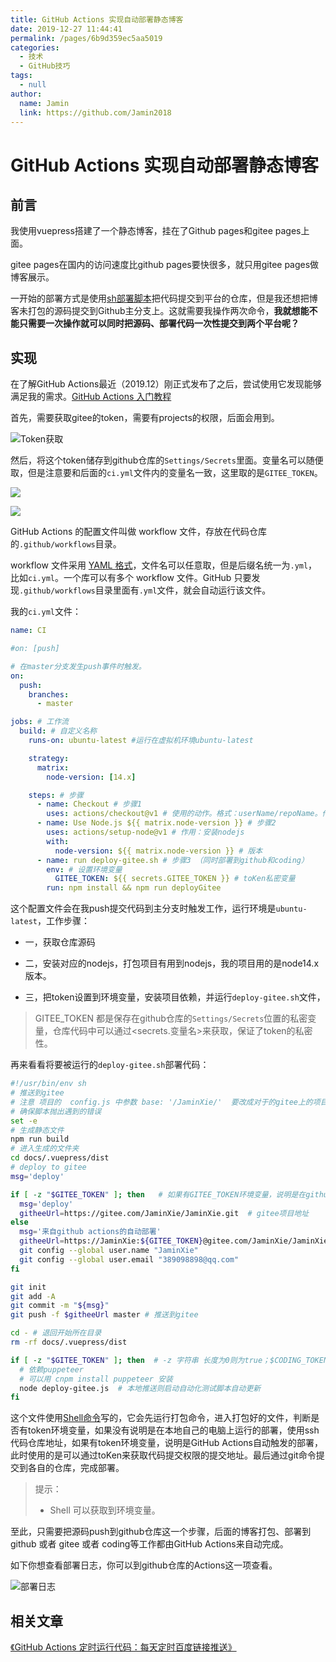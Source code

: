 ```yaml
---
title: GitHub Actions 实现自动部署静态博客
date: 2019-12-27 11:44:41
permalink: /pages/6b9d359ec5aa5019
categories: 
  - 技术
  - GitHub技巧
tags: 
  - null
author: 
  name: Jamin
  link: https://github.com/Jamin2018
---
```

#  GitHub Actions 实现自动部署静态博客

## 前言

我使用vuepress搭建了一个静态博客，挂在了Github pages和gitee pages上面。

gitee pages在国内的访问速度比github pages要快很多，就只用gitee pages做博客展示。

<!-- more -->

一开始的部署方式是使用[sh部署脚本](https://github.com/Jamin2018/vuepree_blog/blob/master/deploy.sh)把代码提交到平台的仓库，但是我还想把博客未打包的源码提交到Github主分支上。这就需要我操作两次命令，**我就想能不能只需要一次操作就可以同时把源码、部署代码一次性提交到两个平台呢？**



## 实现

在了解GitHub Actions最近（2019.12）刚正式发布了之后，尝试使用它发现能够满足我的需求。[GitHub Actions 入门教程](http://www.ruanyifeng.com/blog/2019/09/getting-started-with-github-actions.html?20191227113947#comment-last)



首先，需要获取gitee的token，需要有projects的权限，后面会用到。

![Token获取](https://cdn.jsdelivr.net/gh/Jamin2018/static_file/img/WX20200928-010412@2x.png 'token获取')

然后，将这个token储存到github仓库的`Settings/Secrets`里面。变量名可以随便取，但是注意要和后面的`ci.yml`文件内的变量名一致，这里取的是`GITEE_TOKEN`。

![](https://cdn.jsdelivr.net/gh/Jamin2018/static_file/img/WX20200928-002600@2x.png)

![](https://cdn.jsdelivr.net/gh/Jamin2018/static_file/img/WX20200928-002750@2x.png)

GitHub Actions 的配置文件叫做 workflow 文件，存放在代码仓库的`.github/workflows`目录。

workflow 文件采用 [YAML 格式](https://xugaoyi.com/pages/4e8444e2d534d14f/)，文件名可以任意取，但是后缀名统一为`.yml`，比如`ci.yml`。一个库可以有多个 workflow 文件。GitHub 只要发现`.github/workflows`目录里面有`.yml`文件，就会自动运行该文件。    

我的`ci.yml`文件：    

```yaml
name: CI

#on: [push]

# 在master分支发生push事件时触发。
on: 
  push:
    branches:
      - master

jobs: # 工作流
  build: # 自定义名称
    runs-on: ubuntu-latest #运行在虚拟机环境ubuntu-latest

    strategy:
      matrix:
        node-version: [14.x]

    steps: # 步骤
      - name: Checkout # 步骤1
        uses: actions/checkout@v1 # 使用的动作。格式：userName/repoName。作用：检出仓库，获取源码。 官方actions库：https://github.com/actions
      - name: Use Node.js ${{ matrix.node-version }} # 步骤2
        uses: actions/setup-node@v1 # 作用：安装nodejs
        with:
          node-version: ${{ matrix.node-version }} # 版本
      - name: run deploy-gitee.sh # 步骤3 （同时部署到github和coding）
        env: # 设置环境变量
          GITEE_TOKEN: ${{ secrets.GITEE_TOKEN }} # toKen私密变量
        run: npm install && npm run deployGitee
```

这个配置文件会在我push提交代码到主分支时触发工作，运行环境是`ubuntu-latest`，工作步骤：

* 一，获取仓库源码

* 二，安装对应的nodejs，打包项目有用到nodejs，我的项目用的是node14.x版本。

* 三，把token设置到环境变量，安装项目依赖，并运行`deploy-gitee.sh`文件，

> GITEE_TOKEN 都是保存在github仓库的`Settings/Secrets`位置的私密变量，仓库代码中可以通过<secrets.变量名>来获取，保证了token的私密性。



再来看看将要被运行的`deploy-gitee.sh`部署代码：

```sh
#!/usr/bin/env sh
# 推送到gitee
# 注意 项目的  config.js 中参数 base: '/JaminXie/'  要改成对于的gitee上的项目名字，不然博客样式会有问题
# 确保脚本抛出遇到的错误
set -e
# 生成静态文件
npm run build
# 进入生成的文件夹
cd docs/.vuepress/dist
# deploy to gitee
msg='deploy'

if [ -z "$GITEE_TOKEN" ]; then   # 如果有GITEE_TOKEN环境变量，说明是在github Ci上执行，这个环境变量在github上对于的仓库设置隐私变量
  msg='deploy'
  githeeUrl=https://gitee.com/JaminXie/JaminXie.git  # gitee项目地址
else
  msg='来自github actions的自动部署'
  githeeUrl=https://JaminXie:${GITEE_TOKEN}@gitee.com/JaminXie/JaminXie.git  # 使用github CI
  git config --global user.name "JaminXie"
  git config --global user.email "389098898@qq.com"
fi

git init
git add -A
git commit -m "${msg}"
git push -f $githeeUrl master # 推送到gitee

cd - # 退回开始所在目录
rm -rf docs/.vuepress/dist

if [ -z "$GITEE_TOKEN" ]; then  # -z 字符串 长度为0则为true；$CODING_TOKEN来自于github仓库`Settings/Secrets`设置的私密环境变量
  # 依赖puppeteer
  # 可以用 cnpm install puppeteer 安装
  node deploy-gitee.js  # 本地推送则启动自动化测试脚本自动更新
fi
```

这个文件使用[Shell命令](https://ipcmen.com/)写的，它会先运行打包命令，进入打包好的文件，判断是否有token环境变量，如果没有说明是在本地自己的电脑上运行的部署，使用ssh代码仓库地址，如果有token环境变量，说明是GitHub Actions自动触发的部署，此时使用的是可以通过toKen来获取代码提交权限的提交地址。最后通过git命令提交到各自的仓库，完成部署。

> 提示：
>
> * Shell 可以获取到环境变量。



至此，只需要把源码push到github仓库这一个步骤，后面的博客打包、部署到github 或者 gitee 或者 coding等工作都由GitHub Actions来自动完成。

如下你想查看部署日志，你可以到github仓库的Actions这一项查看。

![部署日志](https://cdn.jsdelivr.net/gh/xugaoyi/image_store/blog/20200103124813.png '部署日志')



## 相关文章

[《GitHub Actions 定时运行代码：每天定时百度链接推送》](https://xugaoyi.com/pages/f44d2f9ad04ab8d3/)

